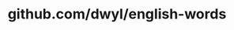 ---
layout: post
title: github.com/dwyl/english-words
categories: link
tags: [انگلیسی, برنامه‌نویسی]
---